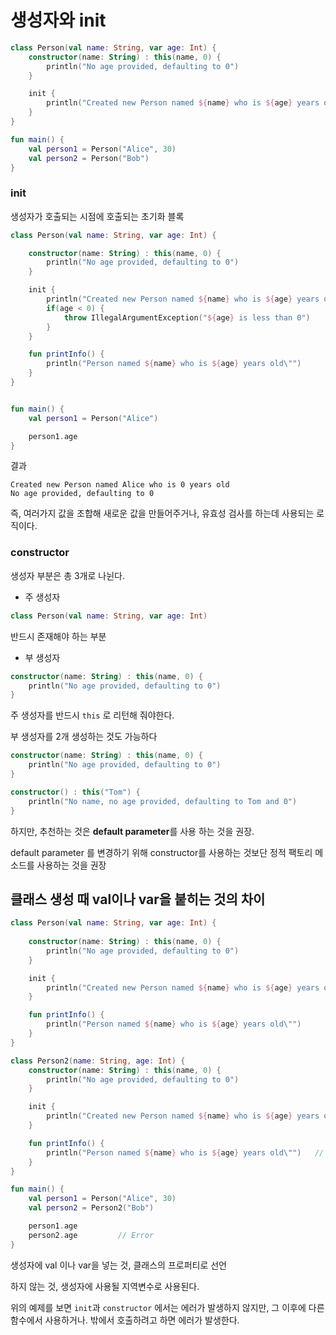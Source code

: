# 생성자와 init

```kotlin
class Person(val name: String, var age: Int) {
    constructor(name: String) : this(name, 0) {
        println("No age provided, defaulting to 0")
    }

    init {
        println("Created new Person named ${name} who is ${age} years old")
    }
}

fun main() {
    val person1 = Person("Alice", 30)
    val person2 = Person("Bob")
}
```

### init

생성자가 호출되는 시점에 호출되는 초기화 블록

```kotlin
class Person(val name: String, var age: Int) {

    constructor(name: String) : this(name, 0) {
        println("No age provided, defaulting to 0")
    }

    init {
        println("Created new Person named ${name} who is ${age} years old")
        if(age < 0) {
            throw IllegalArgumentException("${age} is less than 0")
        }
    }

    fun printInfo() {
        println("Person named ${name} who is ${age} years old\"")
    }
}


fun main() {
    val person1 = Person("Alice")

    person1.age
}
```



결과

```
Created new Person named Alice who is 0 years old
No age provided, defaulting to 0
```

즉, 여러가지 값을 조합해 새로운 값을 만들어주거나, 유효성 검사를 하는데 사용되는 로직이다.



### constructor

생성자 부분은 총 3개로 나뉜다.

- 주 생성자

```kotlin
class Person(val name: String, var age: Int)
```

반드시 존재해야 하는 부분



- 부 생성자

```kotlin
constructor(name: String) : this(name, 0) {
    println("No age provided, defaulting to 0")
}
```

주 생성자를 반드시 `this` 로 리턴해 줘야한다.



부 생성자를 2개 생성하는 것도 가능하다

```kotlin
constructor(name: String) : this(name, 0) {
    println("No age provided, defaulting to 0")
}

constructor() : this("Tom") {
    println("No name, no age provided, defaulting to Tom and 0")
}
```



하지만, 추천하는 것은 **default parameter**를 사용 하는 것을 권장.

default parameter 를 변경하기 위해 constructor를 사용하는 것보단 정적 팩토리 메소드를 사용하는 것을 권장







## 클래스 생성 때 val이나 var을 붙히는 것의 차이

```kotlin
class Person(val name: String, var age: Int) {
    
    constructor(name: String) : this(name, 0) {
        println("No age provided, defaulting to 0")
    }

    init {
        println("Created new Person named ${name} who is ${age} years old")
    }

    fun printInfo() {
        println("Person named ${name} who is ${age} years old\"")
    }
}

class Person2(name: String, age: Int) {
    constructor(name: String) : this(name, 0) {
        println("No age provided, defaulting to 0")
    }

    init {
        println("Created new Person named ${name} who is ${age} years old")
    }

    fun printInfo() {
        println("Person named ${name} who is ${age} years old\"")   // Error
    }
}

fun main() {
    val person1 = Person("Alice", 30)
    val person2 = Person2("Bob")

    person1.age
    person2.age         // Error
}
```



생성자에 val 이나 var을 넣는 것,  클래스의 프로퍼티로 선언

하지 않는 것, 생성자에 사용될 지역변수로 사용된다.



위의 예제를 보면 `init`과 `constructor` 에서는 에러가 발생하지 않지만, 그 이후에 다른 함수에서 사용하거나. 밖에서 호출하려고 하면 에러가 발생한다. 